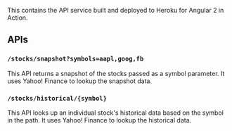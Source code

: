 This contains the API service built and deployed to Heroku for Angular 2 in Action.

## APIs

### `/stocks/snapshot?symbols=aapl,goog,fb`

This API returns a snapshot of the stocks passed as a symbol parameter. It uses Yahoo! Finance to lookup the snapshot data.

### `/stocks/historical/{symbol}`

This API looks up an individual stock's historical data based on the symbol in the path. It uses Yahoo! Finance to lookup the historical data.
